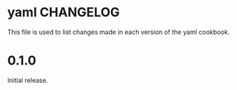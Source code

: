 # yaml CHANGELOG

This file is used to list changes made in each version of the yaml cookbook.

# 0.1.0

Initial release.
